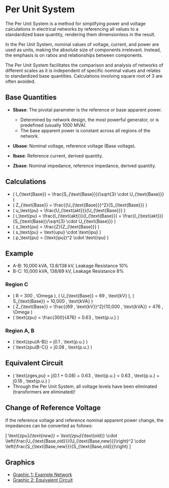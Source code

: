 # Per Unit System

The Per Unit System is a method for simplifying power and voltage calculations in electrical networks by referencing all values to a standardized base quantity, rendering them dimensionless in the result.

In the Per Unit System, nominal values of voltage, current, and power are used as units, making the absolute size of components irrelevant. Instead, the emphasis is on ratios and relationships between components.

The Per Unit System facilitates the comparison and analysis of networks of different scales as it is independent of specific nominal values and relates to standardized base quantities. Calculations involving square root of 3 are often avoided.

## Base Quantities

- **Sbase**: The pivotal parameter is the reference or base apparent power.
  - Determined by network design, the most powerful generator, or is predefined (usually 1000 MVA).
  - The base apparent power is constant across all regions of the network.

- **Ubase**: Nominal voltage, reference voltage (Base voltage).

- **Ibase**: Reference current, derived quantity.

- **Zbase**: Nominal impedance, reference impedance, derived quantity.

## Calculations

- \( I_{\text{Base}} = \frac{S_{\text{Base}}}{\sqrt{3} \cdot U_{\text{Base}}} \)
- \( Z_{\text{Base}} = \frac{{U_{\text{Base}}}^2}{S_{\text{Base}}} \)
- \( u_\text{pu} = \frac{U_{\text{akt}}}{U_{\text{Base}}} \)
- \( i_\text{pu} = \frac{I_{\text{akt}}}{I_{\text{Base}}} = \frac{I_{\text{akt}}}{S_{\text{Base}}/\sqrt{3} \cdot U_{\text{Base}}} \)
- \( z_\text{pu} = \frac{Z}{Z_{\text{Base}}} \)
- \( s_\text{pu} = \text{upu} \cdot \text{ipu} \)
- \( p_\text{pu} = (\text{ipu})^2 \cdot \text{rpu} \)

## Example

- A-B: 10,000 kVA, 13.8/138 kV, Leakage Resistance 10%
- B-C: 10,000 kVA, 138/69 kV, Leakage Resistance 8%

### Region C

- \( R = 300 \, \Omega \), \( U_{\text{Base}} = 69 \, \text{kV} \), \( S_{\text{Base}} = 10,000 \, \text{kVA} \)
- \( Z_{\text{Base}} = \frac{{69 \, \text{kV}}^2}{10,000 \, \text{kVA}} = 476 \, \Omega \)
- \( \text{zpu} = \frac{300}{476} = 0.63 \, \text{p.u.} \)

### Region A, B

- \( \text{zpu(A-B)} = j0.1 \, \text{p.u.} \)
- \( \text{zpu(B-C)} = j0.08 \, \text{p.u.} \)

## Equivalent Circuit

- \( \text{zges,pu} = j(0.1 + 0.08) + 0.63 \, \text{p.u.} = 0.63 \, \text{p.u.} + j0.18 \, \text{p.u.} \)
- Through the Per Unit System, all voltage levels have been eliminated (transformers are eliminated)!

## Change of Reference Voltage

If the reference voltage and reference nominal apparent power change, the impedances can be converted as follows:

\[ \text{zpu}_{\text{new}} = \text{zpu}_{\text{old}} \cdot \left(\frac{U_{\text{Base,old}}}{U_{\text{Base,new}}}\right)^2 \cdot \left(\frac{S_{\text{Base,new}}}{S_{\text{Base,old}}}\right) \]

## Graphics

- [Graphic 1: Example Network](ex1.png)
- [Graphic 2: Equivalent Circuit](ex2.png)
